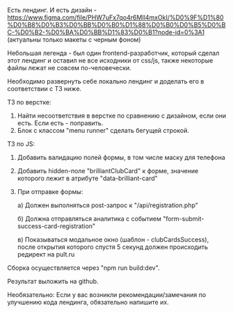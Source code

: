 Есть лендинг.
И есть дизайн - https://www.figma.com/file/PHW7uFx7qo4r6MIl4mxOkI/%D0%9F%D1%80%D0%B8%D0%B3%D0%BB%D0%B0%D1%88%D0%B0%D0%B5%D0%BC-%D0%B2-%D0%BA%D0%BB%D1%83%D0%B1?node-id=0%3A1 (актуальны только макеты с черным фоном)

Небольшая легенда - был один frontend-разработчик, который сделал этот лендинг и оставил не все исходники от css/js, также некоторые файлы лежат не совсем по-человечески.

Необходимо развернуть себе локально лендинг и доделать его в соответствии с ТЗ ниже.

ТЗ по верстке:
1. Найти несоответствия в верстке по сравнению с дизайном, если они есть. Если есть - поправить.
2. Блок с классом "menu runner" сделать бегущей строкой.

ТЗ по JS:
1. Добавить валидацию полей формы, в том числе маску для телефона
2. Добавить hidden-поле "brilliantClubCard" к форме, значение которого лежит в атрибуте "data-brilliant-card"
3. При отправке формы:

   а) Должен выполняться post-запрос к "/api/registration.php"
   
   б) Должна отправляться аналитика с событием "form-submit-success-card-registration"
   
   в) Показываться модальное окно (шаблон - clubCardsSuccess), после открытия которого спустя 5 секунд должен происходить редирект на pult.ru

Сборка осуществляется через "npm run build:dev".

Результат выложить на github.

Необязательно:
Если у вас возникли рекомендации/замечания по улучшению кода лендинга, обязательно напишите их.
